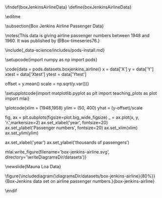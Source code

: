 \ifndef{boxJenkinsAirlineData}
\define{boxJenkinsAirlineData}

\editme

\subsection{Box Jenkins Airline Passenger Data}

\notes{This data is giving airline passenger numbers between 1948 and 1960. It was published by @Box-timeseries76.}


\include{_data-science/includes/pods-install.md}

\setupcode{import numpy as np
import pods}

\code{data = pods.datasets.boxjenkins_airline()
x = data['X']
y = data['Y']
xtest = data['Xtest']
ytest = data['Ytest']

offset = y.mean()
scale = np.sqrt(y.var())}

\setupplotcode{import matplotlib.pyplot as plt
import teaching_plots as plot
import mlai}

\plotcode{xlim = (1948,1958)
ylim = (50, 400)
yhat = (y-offset)/scale

fig, ax = plt.subplots(figsize=plot.big_wide_figsize)
_ = ax.plot(x, y, 'r.',markersize=2)
ax.set_xlabel('year', fontsize=20)
ax.set_ylabel('Passenger numbers', fontsize=20)
ax.set_xlim(xlim)
ax.set_ylim(ylim)

ax.set_xlabel('year')
ax.set_ylabel('thousands of passengers')

mlai.write_figure(filename='box-jenkins-airline.svg', 
				  directory='\writeDiagramsDir/datasets')}

\newslide{Mauna Loa Data}

\figure{\includediagram{\diagramsDir/datasets/box-jenkins-airline}{80%}}{Box-Jenkins data set on airline passenger numbers.}{box-jenkins-airline}


\endif
